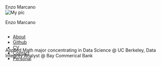 <head>
    <meta charset = "UTF-8">
    <class="title">Enzo Marcano</class="title">
    <link href="https://fonts.googleapis.com/css?family=Roboto+Mono&display=swap" rel="stylesheet">
    <link rel="stylesheet" href="style.css">
</head>
<body>
    <div class="main">
        <div class="pad"></div>
        <img class="ppic" src="/home/xhit/Downloads/mypic.png" alt="My pic">
        <p class="title">Enzo Marcano</p>
        <div class="pure-menu pure-menu-horizontal" style="display:inline-block; height:3em;">
            <ul class="pure-menu-list">
                <li class="pure-menu-item"><a href="#" class="pure-menu-link"><u>About</u></a></li>
                <li class="pure-menu-item"><a href="https://github.com/esmarcano" class="pure-menu-link">Github</a></li>
                <li class="pure-menu-item"><a href="" class="pure-menu-link">CV</a></li>
                <li class="pure-menu-item"><a href="mailto:enzosmarcano@gmail.com" class="pure-menu-link">Contact</a></li>
                <li class="pure-menu-item"><a href="" class="pure-menu-link">Personal</a></li>
            </ul>
        </div>
        <p class="about">Applied Math major concentrating in Data Science @ UC Berkeley, Data Integrity Analyst @ Bay Commerical Bank</p>
    </div>
</body>
